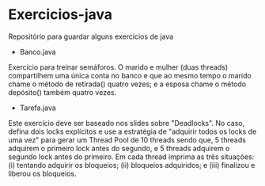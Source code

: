 # Exercicios-java
Repositório para guardar alguns exercícios de java

- Banco.java

Exercício para treinar semáforos. O marido e mulher (duas threads) compartilhem uma única conta no banco e que ao mesmo tempo o marido chame o método de retirada() quatro vezes; e a esposa chame o método depósito() também quatro vezes.

- Tarefa.java

Este exercício deve ser baseado nos slides sobre "Deadlocks". No caso, defina dois locks explícitos e use a estratégia de "adquirir todos os locks de uma vez" para gerar um Thread Pool de 10 threads sendo que, 5 threads adquirem o primeiro lock antes do segundo, e 5 threads adquirem o segundo lock antes do primeiro. Em cada thread imprima as três situações: (i) tentando adquirir os bloqueios; (ii) bloqueios adquiridos; e (iii) finalizou e liberou os bloqueios.
